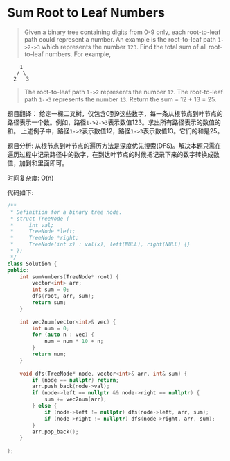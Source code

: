 # Sum Root to Leaf Numbers

> Given a binary tree containing digits from 0-9 only, each root-to-leaf path could represent a number.
> An example is the root-to-leaf path `1->2->3` which represents the number `123`.
> Find the total sum of all root-to-leaf numbers.
> For example,

```
    1
   / \
  2   3
```
> The root-to-leaf path `1->2` represents the number `12`.
> The root-to-leaf path `1->3` represents the number `13`.
> Return the sum = 12 + 13 = 25.

题目翻译：
给定一棵二叉树，仅包含0到9这些数字，每一条从根节点到叶节点的路径表示一个数。例如，路径`1->2->3`表示数值123。求出所有路径表示的数值的和。
上述例子中，路径`1->2`表示数值12，路径`1->3`表示数值13。它们的和是25。

题目分析:
从根节点到叶节点的遍历方法是深度优先搜索(DFS)。解决本题只需在遍历过程中记录路径中的数字，在到达叶节点的时候把记录下来的数字转换成数值，加到和里面即可。

时间复杂度:
O(n)

代码如下:
```c++
/**
 * Definition for a binary tree node.
 * struct TreeNode {
 *     int val;
 *     TreeNode *left;
 *     TreeNode *right;
 *     TreeNode(int x) : val(x), left(NULL), right(NULL) {}
 * };
 */
class Solution {
public:
    int sumNumbers(TreeNode* root) {
        vector<int> arr;
        int sum = 0;
        dfs(root, arr, sum);
        return sum;
    }
    
    int vec2num(vector<int>& vec) {
        int num = 0;
        for (auto n : vec) {
            num = num * 10 + n;
        }
        return num;
    }
    
    void dfs(TreeNode* node, vector<int>& arr, int& sum) {
        if (node == nullptr) return;
        arr.push_back(node->val);
        if (node->left == nullptr && node->right == nullptr) {
            sum += vec2num(arr);
        } else {
            if (node->left != nullptr) dfs(node->left, arr, sum);
            if (node->right != nullptr) dfs(node->right, arr, sum);
        }
        arr.pop_back();
    }
    
};
```


